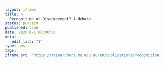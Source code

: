 ```yaml
---
layout: iframe
title: >
  Recognition or Disagreement? A debate
status: publish
published: true
date: 2020-8-1 00:00:00
meta:
  _edit_last: "1"
type: post
tags:
iframe_src: "https://researchers.mq.edu.au/en/publications/recognition-or-disagreement-a-debate-2"
---
```

        